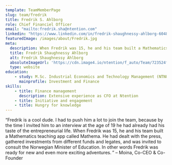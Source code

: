 ```yaml
---
template: TeamMemberPage
slug: team/fredrik
title: Fredrik S. Ahlborg
role: Chief Financiel Officer
email: "mailto:fredrik.sha@ntention.com"
linkedin: "https://www.linkedin.com/in/fredrik-shaughnessy-ahlborg-604819126/"
featuredImage: /images/about/Fredrik.jpg
meta:
  description: When Fredrik was 15, he and his team built a Mathematics teaching app; Mathema. He had dealt with the press, gathered investments …
  title: Fredrik Shaughnessy Ahlborg
  alt: Fredrik Shaughnessy Ahlborg
  absoluteImageUrl: 'https://cdn.image4.io/ntention/f_auto/Team/723524f4-38f1-4c35-a6b4-d321fc95f581.Jpeg'
  type: website
education:
    - study: M.Sc. Industrial Economics and Technology Management (NTNU)
      mainprofile: Investment and Finance
skills:
    - title: Finance management
      description: Extensive experience as CFO at Ntention
    - title: Initiative and engagement
    - title: Hungry for knowledge
---
```

<!BIO>
“Fredrik is a cool dude. I had to push him a lot to join the team, because by the time I invited him to an interview at the age of 19 he had already had his taste of the entrepreneurial life. When Fredrik was 15, he and his team built a Mathematics teaching app called Mathema. He had dealt with the press, gathered investments from different funds and legates, and was invited to consult the Norwegian Minister of Education. In other words Fredrik was ready for new and even more exciting adventures. ” – Moina, Co-CEO & Co-Founder
